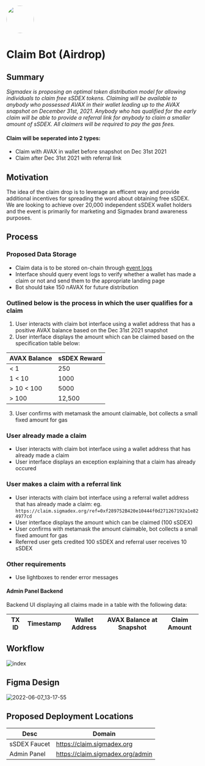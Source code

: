 <img src="https://user-images.githubusercontent.com/33762147/155625647-55c69f06-e0ea-44a8-a425-7aa086c329c5.png" style="border-radius:50%;width:72px;">

# Claim Bot (Airdrop)

## Summary
<em>Sigmadex is proposing an optimal token distribution model for allowing individuals to claim free sSDEX tokens. Claiming will be available to anybody who possessed AVAX in their wallet leading up to the AVAX snapshot on December 31st, 2021. Anybody who has qualified for the early claim will be able to provide a referral link for anybody to claim a smaller amount of sSDEX. All claimers will be required to pay the gas fees.</em>

#### Claim will be seperated into 2 types:

* Claim with AVAX in wallet before snapshot on Dec 31st 2021
* Claim after Dec 31st 2021 with referral link

## Motivation
The idea of the claim drop is to leverage an efficent way and provide additional incentives for spreading the word about obtaining free sSDEX. We are looking to achieve over 20,000 independent sSDEX wallet holders and the event is primarily for marketing and Sigmadex brand awareness purposes.

## Process
### Proposed Data Storage

* Claim data is to be stored on-chain through [event logs]
* Interface should query event logs to verify whether a wallet has made a claim or not and send them to the appropriate landing page
* Bot should take 150 nAVAX for future distribution

### Outlined below is the process in which the user qualifies for a claim

1. User interacts with claim bot interface using a wallet address that has a positive AVAX balance based on the Dec 31st 2021 snapshot
2. User interface displays the amount which can be claimed based on the specification table below:

|AVAX Balance|sSDEX Reward|
|------------|------------|
|< 1 |250|
|1  < 10 |1000|
|> 10 < 100 |5000|
|> 100 |12,500|

3. User confirms with metamask the amount claimable, bot collects a small fixed amount for gas

### User already made a claim

* User interacts with claim bot interface using a wallet address that has already made a claim
* User interface displays an exception explaining that a claim has already occured

### User makes a claim with a referral link

* User interacts with claim bot interface using a referral wallet address that has already made a claim:
eg. `https://claim.sigmadex.org/ref=0xf289752B420e10444f0d271267192a1e824977cd`
* User interface displays the amount which can be claimed (100 sSDEX)
* User confirms with metamask the amount claimable, bot collects a small fixed amount for gas
* Referred user gets credited 100 sSDEX and referral user receives 10 sSDEX

### Other requirements

* Use lightboxes to render error messages

#### Admin Panel Backend

Backend UI displaying all claims made in a table with the following data:

<div align="center">

|TX ID|Timestamp|Wallet Address|AVAX Balance at Snapshot|Claim Amount|
|-----|---------|--------------|------------|------------------------|

</div>

## Workflow

![index](https://user-images.githubusercontent.com/33762147/162211803-720a4132-b93a-4bec-852c-80697068eb17.png)

## Figma Design

![2022-06-07_13-17-55](https://user-images.githubusercontent.com/33762147/172464391-645eec60-8977-49d0-bac1-65d5dadc5809.jpg)

## Proposed Deployment Locations

|Desc|Domain|
|-------|-----------|
|sSDEX Faucet|https://claim.sigmadex.org|
|Admin Panel|https://claim.sigmadex.org/admin|

[event logs]: https://consensys.net/blog/developers/guide-to-events-and-logs-in-ethereum-smart-contracts/
